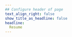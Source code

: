 ```yaml
---
## Configure header of page
text_align_right: false
show_title_as_headline: false
headline:
  Resume
---
```

